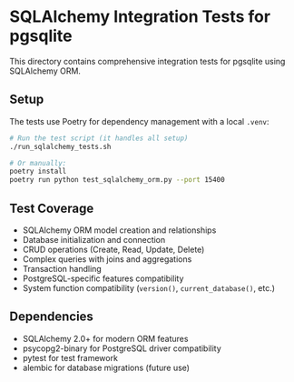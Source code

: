# SQLAlchemy Integration Tests for pgsqlite

This directory contains comprehensive integration tests for pgsqlite using SQLAlchemy ORM.

## Setup

The tests use Poetry for dependency management with a local `.venv`:

```bash
# Run the test script (it handles all setup)
./run_sqlalchemy_tests.sh

# Or manually:
poetry install
poetry run python test_sqlalchemy_orm.py --port 15400
```

## Test Coverage

- SQLAlchemy ORM model creation and relationships
- Database initialization and connection
- CRUD operations (Create, Read, Update, Delete)
- Complex queries with joins and aggregations
- Transaction handling
- PostgreSQL-specific features compatibility
- System function compatibility (`version()`, `current_database()`, etc.)

## Dependencies

- SQLAlchemy 2.0+ for modern ORM features
- psycopg2-binary for PostgreSQL driver compatibility
- pytest for test framework
- alembic for database migrations (future use)